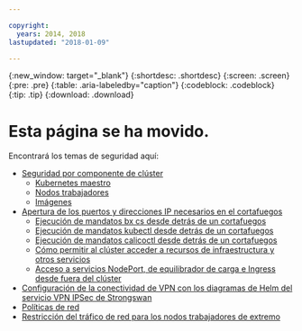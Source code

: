 ```yaml
---

copyright:
  years: 2014, 2018
lastupdated: "2018-01-09"

---
```


{:new_window: target="_blank"}
{:shortdesc: .shortdesc}
{:screen: .screen}
{:pre: .pre}
{:table: .aria-labeledby="caption"}
{:codeblock: .codeblock}
{:tip: .tip}
{:download: .download}

# Esta página se ha movido.

Encontrará los temas de seguridad aquí:
 - [Seguridad por componente de clúster](cs_secure.html#cluster)
   - [Kubernetes maestro](cs_secure.html#master)
   - [Nodos trabajadores](cs_secure.html#worker)
   - [Imágenes](cs_secure.html#images)
 - [Apertura de los puertos y direcciones IP necesarios en el cortafuegos](cs_firewall.html#firewall)
   - [Ejecución de mandatos bx cs desde detrás de un cortafuegos](cs_firewall.html#firewall_bx)
   - [Ejecución de mandatos kubectl desde detrás de un cortafuegos](cs_firewall.html#firewall_kubectl)
   - [Ejecución de mandatos calicoctl desde detrás de un cortafuegos](cs_firewall.html#firewall_calicoctl)
   - [Cómo permitir al clúster acceder a recursos de infraestructura y otros servicios](cs_firewall.html#firewall_outbound)
   - [Acceso a servicios NodePort, de equilibrador de carga e Ingress desde fuera del clúster](cs_firewall.html#firewall_inbound)
 - [Configuración de la conectividad de VPN con los diagramas de Helm del servicio VPN IPSec de Strongswan](cs_vpn.html#vpn)
 - [Políticas de red](cs_network_policy.html#network_policies)
 - [Restricción del tráfico de red para los nodos trabajadores de extremo](cs_edge.html#edge)
